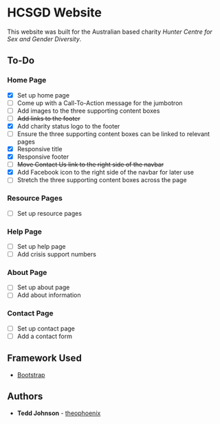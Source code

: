 # HCSGD Website

This website was built for the Australian based charity _Hunter Centre for Sex and Gender Diversity_.

## To-Do

### Home Page

- [x] Set up home page
- [ ] Come up with a Call-To-Action message for the jumbotron
- [ ] Add images to the three supporting content boxes
- [ ] ~~Add links to the footer~~
- [x] Add charity status logo to the footer
- [ ] Ensure the three supporting content boxes can be linked to relevant pages
- [x] Responsive title
- [x] Responsive footer
- [ ] ~~Move Contact Us link to the right side of the navbar~~
- [x] Add Facebook icon to the right side of the navbar for later use
- [ ] Stretch the three supporting content boxes across the page

### Resource Pages

- [ ] Set up resource pages

### Help Page

- [ ] Set up help page
- [ ] Add crisis support numbers

### About Page

- [ ] Set up about page
- [ ] Add about information

### Contact Page

- [ ] Set up contact page
- [ ] Add a contact form

## Framework Used

* [Bootstrap](https://getbootstrap.com/)

## Authors

* **Tedd Johnson** - [theophoenix](https://github.com/theophoenix)